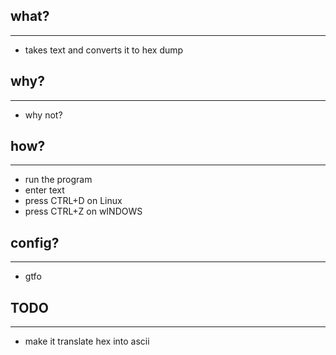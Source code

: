 ## what?
---
- takes text and converts it to hex dump

## why?
---
- why not?

## how?
---
- run the program
- enter text
- press CTRL+D on Linux
- press CTRL+Z on wINDOWS

## config?
---
- gtfo

## TODO
---
- make it translate hex into ascii

